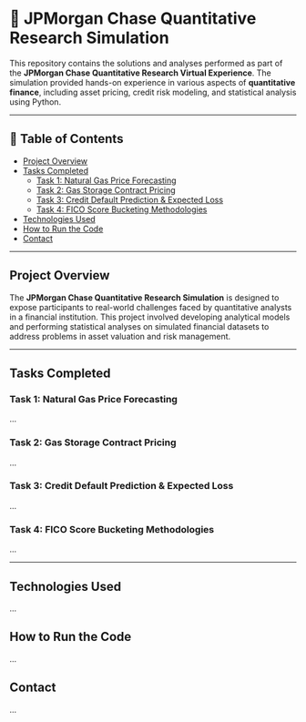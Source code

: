 # 🧮 JPMorgan Chase Quantitative Research Simulation

This repository contains the solutions and analyses performed as part of the **JPMorgan Chase Quantitative Research Virtual Experience**. The simulation provided hands-on experience in various aspects of **quantitative finance**, including asset pricing, credit risk modeling, and statistical analysis using Python.

---

## 📑 Table of Contents

- [Project Overview](#project-overview)  
- [Tasks Completed](#tasks-completed)  
  - [Task 1: Natural Gas Price Forecasting](#task-1-natural-gas-price-forecasting)  
  - [Task 2: Gas Storage Contract Pricing](#task-2-gas-storage-contract-pricing)  
  - [Task 3: Credit Default Prediction & Expected Loss](#task-3-credit-default-prediction--expected-loss)  
  - [Task 4: FICO Score Bucketing Methodologies](#task-4-fico-score-bucketing-methodologies)  
- [Technologies Used](#technologies-used)  
- [How to Run the Code](#how-to-run-the-code)  
- [Contact](#contact)  

---

## Project Overview

The **JPMorgan Chase Quantitative Research Simulation** is designed to expose participants to real-world challenges faced by quantitative analysts in a financial institution. This project involved developing analytical models and performing statistical analyses on simulated financial datasets to address problems in asset valuation and risk management.

---

## Tasks Completed

### Task 1: Natural Gas Price Forecasting
...

### Task 2: Gas Storage Contract Pricing
...

### Task 3: Credit Default Prediction & Expected Loss
...

### Task 4: FICO Score Bucketing Methodologies
...

---

## Technologies Used
...

## How to Run the Code
...

## Contact
...
